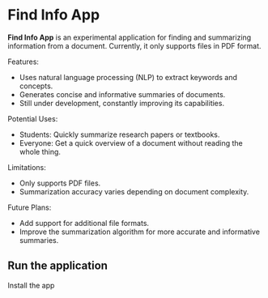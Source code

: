 # Find Info App

**Find Info App** is an experimental application for finding and summarizing 
information from a document. Currently, it only supports files in PDF format.

Features:

- Uses natural language processing (NLP) to extract keywords and concepts.
- Generates concise and informative summaries of documents.
- Still under development, constantly improving its capabilities.

Potential Uses:

- Students: Quickly summarize research papers or textbooks.
- Everyone: Get a quick overview of a document without reading the whole thing.

Limitations:

- Only supports PDF files.
- Summarization accuracy varies depending on document complexity.

Future Plans:

- Add support for additional file formats.
- Improve the summarization algorithm for more accurate and informative summaries.

## Run the application

Install the app

